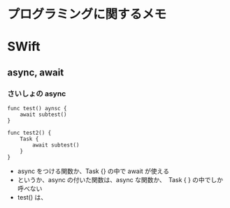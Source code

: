 # プログラミングに関するメモ

# SWift

## async, await

### さいしょの async

```
func test() aynsc {
    await subtest()
}

func test2() {
    Task {
        await subtest()
    }
}

```
- async をつける関数か、Task {} の中で await が使える
 - というか、async の付いた関数は、async な関数か、　Task { } の中でしか呼べない
- test() は、

